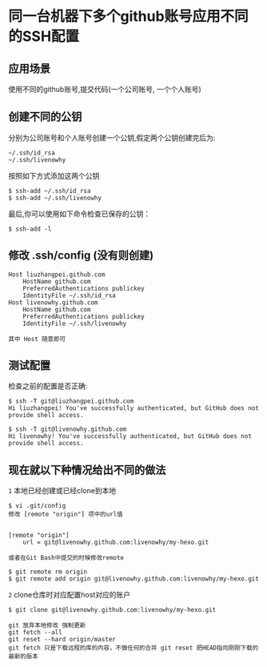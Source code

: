 #  同一台机器下多个github账号应用不同的SSH配置

## 应用场景

  使用不同的github账号,提交代码(一个公司账号, 一个个人账号)

##  创建不同的公钥
   
  分别为公司账号和个人账号创建一个公钥,假定两个公钥创建完后为:

	~/.ssh/id_rsa
	~/.ssh/livenowhy
  
  按照如下方式添加这两个公钥

	$ ssh-add ~/.ssh/id_rsa
	$ ssh-add ~/.ssh/livenowhy
  
  最后,你可以使用如下命令检查已保存的公钥：

    $ ssh-add -l
 

##  修改 .ssh/config (没有则创建)

	Host liuzhangpei.github.com
	    HostName github.com
	    PreferredAuthentications publickey
	    IdentityFile ~/.ssh/id_rsa
	Host livenowhy.github.com
	    HostName github.com
	    PreferredAuthentications publickey
	    IdentityFile ~/.ssh/livenowhy

	其中 Host 随意即可



##  测试配置

  检查之前的配置是否正确:
    
    $ ssh -T git@liuzhangpei.github.com
    Hi liuzhangpei! You've successfully authenticated, but GitHub does not provide shell access.

    $ ssh -T git@livenowhy.github.com
    Hi livenowhy! You've successfully authenticated, but GitHub does not provide shell access.

##  现在就以下种情况给出不同的做法
  
  `1` 本地已经创建或已经clone到本地

    $ vi .git/config
    修改 [remote "origin"] 项中的url值


    [remote "origin"]
        url = git@livenowhy.github.com:livenowhy/my-hexo.git

    或者在Git Bash中提交的时候修改remote

	$ git remote rm origin
	$ git remote add origin git@livenowhy.github.com:livenowhy/my-hexo.git

  `2` clone仓库时对应配置host对应的账户
    
    $ git clone git@livenowhy.github.com:livenowhy/my-hexo.git

    git 放弃本地修改 强制更新
    git fetch --all
    git reset --hard origin/master
    git fetch 只是下载远程的库的内容，不做任何的合并 git reset 把HEAD指向刚刚下载的最新的版本